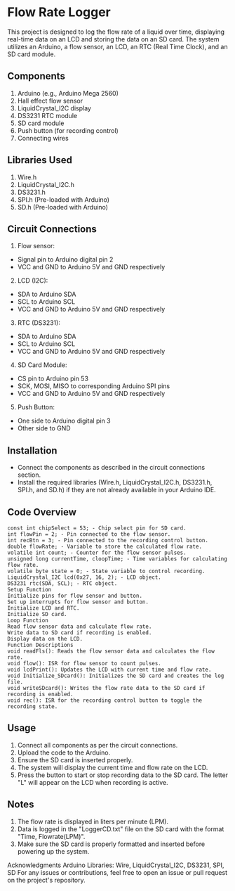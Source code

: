 # Flow Rate Logger
This project is designed to log the flow rate of a liquid over time, displaying real-time data on an LCD and storing the data on an SD card. The system utilizes an Arduino, a flow sensor, an LCD, an RTC (Real Time Clock), and an SD card module.

## Components
1. Arduino (e.g., Arduino Mega 2560)
2. Hall effect flow sensor
3. LiquidCrystal_I2C display
4. DS3231 RTC module
5. SD card module
6. Push button (for recording control)
7. Connecting wires
## Libraries Used
1. Wire.h
2. LiquidCrystal_I2C.h
3. DS3231.h
4. SPI.h (Pre-loaded with Arduino)
5. SD.h (Pre-loaded with Arduino)
## Circuit Connections
1. Flow sensor:
* Signal pin to Arduino digital pin 2
* VCC and GND to Arduino 5V and GND respectively
2. LCD (I2C):
* SDA to Arduino SDA
* SCL to Arduino SCL
* VCC and GND to Arduino 5V and GND respectively
3. RTC (DS3231):
* SDA to Arduino SDA
* SCL to Arduino SCL
* VCC and GND to Arduino 5V and GND respectively
4. SD Card Module:
* CS pin to Arduino pin 53
* SCK, MOSI, MISO to corresponding Arduino SPI pins
* VCC and GND to Arduino 5V and GND respectively
5. Push Button:
* One side to Arduino digital pin 3
* Other side to GND
## Installation
* Connect the components as described in the circuit connections section.
* Install the required libraries (Wire.h, LiquidCrystal_I2C.h, DS3231.h, SPI.h, and SD.h) if they are not already available in your Arduino IDE.
## Code Overview
```Global Variables
const int chipSelect = 53; - Chip select pin for SD card.
int flowPin = 2; - Pin connected to the flow sensor.
int recBtn = 3; - Pin connected to the recording control button.
double flowRate; - Variable to store the calculated flow rate.
volatile int count; - Counter for the flow sensor pulses.
unsigned long currentTime, cloopTime; - Time variables for calculating flow rate.
volatile byte state = 0; - State variable to control recording.
LiquidCrystal_I2C lcd(0x27, 16, 2); - LCD object.
DS3231 rtc(SDA, SCL); - RTC object.
Setup Function
Initialize pins for flow sensor and button.
Set up interrupts for flow sensor and button.
Initialize LCD and RTC.
Initialize SD card.
Loop Function
Read flow sensor data and calculate flow rate.
Write data to SD card if recording is enabled.
Display data on the LCD.
Function Descriptions
void readFls(): Reads the flow sensor data and calculates the flow rate.
void flow(): ISR for flow sensor to count pulses.
void lcdPrint(): Updates the LCD with current time and flow rate.
void Initialize_SDcard(): Initializes the SD card and creates the log file.
void writeSDcard(): Writes the flow rate data to the SD card if recording is enabled.
void rec(): ISR for the recording control button to toggle the recording state.
```

## Usage
1. Connect all components as per the circuit connections.
2. Upload the code to the Arduino.
3. Ensure the SD card is inserted properly.
4. The system will display the current time and flow rate on the LCD.
5. Press the button to start or stop recording data to the SD card. The letter "L" will appear on the LCD when recording is active.
## Notes
1. The flow rate is displayed in liters per minute (LPM).
2. Data is logged in the "LoggerCD.txt" file on the SD card with the format "Time, Flowrate(LPM)".
3. Make sure the SD card is properly formatted and inserted before powering up the system.

Acknowledgments
Arduino
Libraries: Wire, LiquidCrystal_I2C, DS3231, SPI, SD
For any issues or contributions, feel free to open an issue or pull request on the project's repository.
